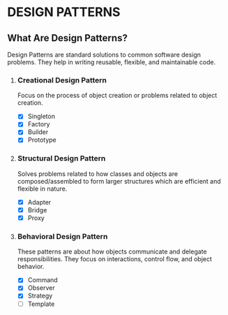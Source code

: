 # DESIGN PATTERNS

## What Are Design Patterns?

Design Patterns are standard solutions to common software design problems. They help in writing reusable, flexible, and maintainable code.

1. ### Creational Design Pattern

   Focus on the process of object creation or problems related to object creation.

   - [x] Singleton
   - [x] Factory
   - [x] Builder
   - [x] Prototype

2. ### Structural Design Pattern

   Solves problems related to how classes and objects are composed/assembled to form larger structures which are efficient and flexible in nature.

   - [x] Adapter
   - [x] Bridge
   - [x] Proxy

3. ### Behavioral Design Pattern

   These patterns are about how objects communicate and delegate responsibilities. They focus on interactions, control flow, and object behavior.

   - [x] Command
   - [x] Observer
   - [x] Strategy
   - [ ] Template
